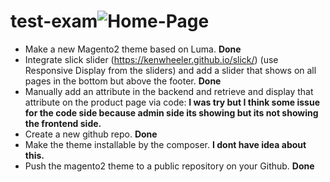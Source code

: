 # test-exam![Home-Page](https://user-images.githubusercontent.com/95843902/162429016-3e6c8440-826b-43d2-8a80-e048fec6317f.png)

- Make a new Magento2 theme based on Luma. **Done**
- Integrate slick slider (https://kenwheeler.github.io/slick/) (use Responsive Display from the sliders) and add a slider that shows on all pages in the bottom but above the footer.  **Done**
- Manually add an attribute in the backend and retrieve and display that attribute on the product page via code:  **I was try but I think some issue for the code side because admin side its showing but its not showing the frontend side.**
- Create a new github repo. **Done**
- Make the theme installable by the composer. **I dont have idea about this.**
- Push the magento2 theme to a public repository on your Github. **Done**
